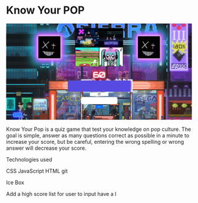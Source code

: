 # Know Your POP
![GAME!!](assets/Game_pic_readme.png)

Know Your Pop is a quiz game that test your knowledge on pop culture. The goal is simple, answer as many questions correct as possible in a minute to increase your score, but be careful, entering the wrong spelling or wrong answer will decrease your score.


Technologies used

CSS
JavaScript
HTML
git




Ice Box

Add a high score list for user to input have a l
